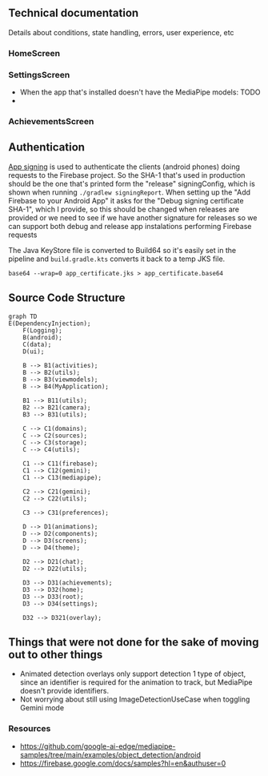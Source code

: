 ## Technical documentation
Details about conditions, state handling, errors, user experience, etc
### HomeScreen


### SettingsScreen
- When the app that's installed doesn't have the MediaPipe models: TODO
- 
### AchievementsScreen


## Authentication
[App signing](https://developer.android.com/studio/publish/app-signing#generate-key) is used to authenticate the clients (android phones) doing requests to the Firebase project. So the SHA-1 that's used in production should be the one that's printed form the "release" signingConfig, which is shown when running `./gradlew signingReport`. When setting up the "Add Firebase to your Android App" it asks for the "Debug signing certificate SHA-1", which I provide, so this should be changed when releases are provided or we need to see if we have another signature for releases so we can support both debug and release app instalations performing Firebase requests

The Java KeyStore file is converted to Build64 so it's easily set in the pipeline and `build.gradle.kts` converts it back to a temp JKS file.
```
base64 --wrap=0 app_certificate.jks > app_certificate.base64
```
## Source Code Structure

```mermaid
graph TD
E(DependencyInjection);
    F(Logging);
    B(android);
    C(data);
    D(ui);

    B --> B1(activities);
    B --> B2(utils);
    B --> B3(viewmodels);
    B --> B4(MyApplication);

    B1 --> B11(utils);
    B2 --> B21(camera);
    B3 --> B31(utils);

    C --> C1(domains);
    C --> C2(sources);
    C --> C3(storage);
    C --> C4(utils);

    C1 --> C11(firebase);
    C1 --> C12(gemini);
    C1 --> C13(mediapipe);

    C2 --> C21(gemini);
    C2 --> C22(utils);

    C3 --> C31(preferences);

    D --> D1(animations);
    D --> D2(components);
    D --> D3(screens);
    D --> D4(theme);

    D2 --> D21(chat);
    D2 --> D22(utils);

    D3 --> D31(achievements);
    D3 --> D32(home);
    D3 --> D33(root);
    D3 --> D34(settings);

    D32 --> D321(overlay);

```

## Things that were not done for the sake of moving out to other things
- Animated detection overlays only support detection 1 type of object, since an identifier is required for the animation to track, but MediaPipe doesn't provide identifiers.
- Not worrying about still using ImageDetectionUseCase when toggling Gemini mode

### Resources
- https://github.com/google-ai-edge/mediapipe-samples/tree/main/examples/object_detection/android
- https://firebase.google.com/docs/samples?hl=en&authuser=0

